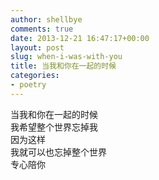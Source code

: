 ```yaml
---
author: shellbye
comments: true
date: 2013-12-21 16:47:17+00:00
layout: post
slug: when-i-was-with-you
title: 当我和你在一起的时候
categories:
- poetry
---
```


当我和你在一起的时候  
我希望整个世界忘掉我  
因为这样  
我就可以也忘掉整个世界  
专心陪你  
